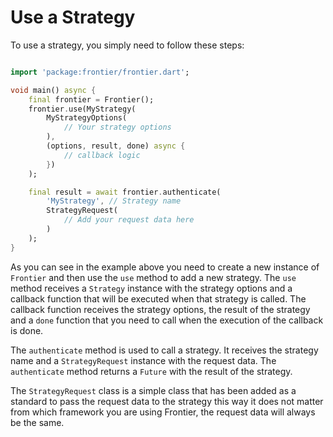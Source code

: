 # Use a Strategy

To use a strategy, you simply need to follow these steps:

```dart

import 'package:frontier/frontier.dart';

void main() async {
    final frontier = Frontier();
    frontier.use(MyStrategy(
        MyStrategyOptions(
            // Your strategy options
        ), 
        (options, result, done) async {
            // callback logic
        })
    );

    final result = await frontier.authenticate(
        'MyStrategy', // Strategy name
        StrategyRequest(
            // Add your request data here
        )
    );
}

```

As you can see in the example above you need to create a new instance of `Frontier` and then use the `use` method to add a new strategy. The `use` method receives a `Strategy` instance with the strategy options and a callback function that will be executed when that strategy is called. The callback function receives the strategy options, the result of the strategy and a `done` function that you need to call when the execution of the callback is done.

The `authenticate` method is used to call a strategy. It receives the strategy name and a `StrategyRequest` instance with the request data. The `authenticate` method returns a `Future` with the result of the strategy.

The `StrategyRequest` class is a simple class that has been added as a standard to pass the request data to the strategy this way it does not matter from which framework you are using Frontier, the request data will always be the same.
